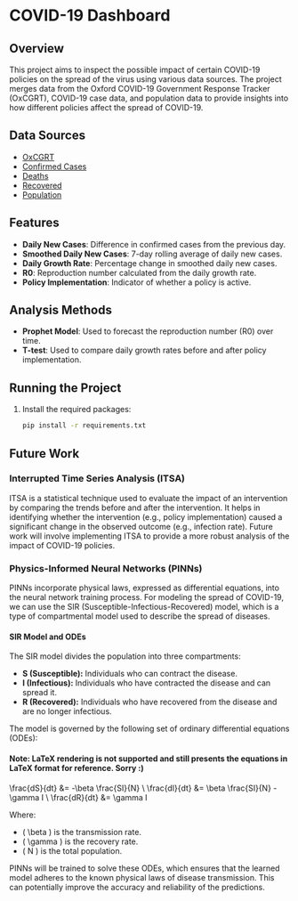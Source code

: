 # COVID-19 Dashboard

## Overview

This project aims to inspect the possible impact of certain COVID-19 policies on the spread of the virus using various data sources. The project merges data from the Oxford COVID-19 Government Response Tracker (OxCGRT), COVID-19 case data, and population data to provide insights into how different policies affect the spread of COVID-19.

## Data Sources

- [OxCGRT](https://raw.githubusercontent.com/OxCGRT/covid-policy-tracker/master/data/OxCGRT_nat_latest.csv)
- [Confirmed Cases](https://raw.githubusercontent.com/CSSEGISandData/COVID-19/master/csse_covid_19_data/csse_covid_19_time_series/time_series_covid19_confirmed_global.csv)
- [Deaths](https://raw.githubusercontent.com/CSSEGISandData/COVID-19/master/csse_covid_19_data/csse_covid_19_time_series/time_series_covid19_deaths_global.csv)
- [Recovered](https://raw.githubusercontent.com/CSSEGISandData/COVID-19/master/csse_covid_19_data/csse_covid_19_time_series/time_series_covid19_recovered_global.csv)
- [Population](https://raw.githubusercontent.com/datasets/population/master/data/population.csv)

## Features

- **Daily New Cases**: Difference in confirmed cases from the previous day.
- **Smoothed Daily New Cases**: 7-day rolling average of daily new cases.
- **Daily Growth Rate**: Percentage change in smoothed daily new cases.
- **R0**: Reproduction number calculated from the daily growth rate.
- **Policy Implementation**: Indicator of whether a policy is active.

## Analysis Methods

- **Prophet Model**: Used to forecast the reproduction number (R0) over time.
- **T-test**: Used to compare daily growth rates before and after policy implementation.

## Running the Project

1. Install the required packages:
   ```sh
   pip install -r requirements.txt
## Future Work

### Interrupted Time Series Analysis (ITSA)

ITSA is a statistical technique used to evaluate the impact of an intervention by comparing the trends before and after the intervention. It helps in identifying whether the intervention (e.g., policy implementation) caused a significant change in the observed outcome (e.g., infection rate). Future work will involve implementing ITSA to provide a more robust analysis of the impact of COVID-19 policies.

### Physics-Informed Neural Networks (PINNs)

PINNs incorporate physical laws, expressed as differential equations, into the neural network training process. For modeling the spread of COVID-19, we can use the SIR (Susceptible-Infectious-Recovered) model, which is a type of compartmental model used to describe the spread of diseases.

#### SIR Model and ODEs

The SIR model divides the population into three compartments:
- **S (Susceptible):** Individuals who can contract the disease.
- **I (Infectious):** Individuals who have contracted the disease and can spread it.
- **R (Recovered):** Individuals who have recovered from the disease and are no longer infectious.

The model is governed by the following set of ordinary differential equations (ODEs):


#### Note: LaTeX rendering is not supported and still presents the equations in LaTeX format for reference. Sorry :) ####

\frac{dS}{dt} &= -\beta \frac{SI}{N} \\
\frac{dI}{dt} &= \beta \frac{SI}{N} - \gamma I \\
\frac{dR}{dt} &= \gamma I

Where:
- \( \beta \) is the transmission rate.
- \( \gamma \) is the recovery rate.
- \( N \) is the total population.

PINNs will be trained to solve these ODEs, which ensures that the learned model adheres to the known physical laws of disease transmission. This can potentially improve the accuracy and reliability of the predictions.
